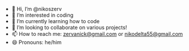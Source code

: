- 👋 Hi, I’m @nikoszerv
- 👀 I’m interested in coding
- 🌱 I’m currently learning how to code
- 💞️ I’m looking to collaborate on various projects!
- 📫 How to reach me: zervanick@gmail.com or  nikodelta55@gmail.com
- 😄 Pronouns: he/him


<!---
nikoszerv/nikoszerv is a ✨ special ✨ repository because its `README.md` (this file) appears on your GitHub profile.
You can click the Preview link to take a look at your changes.
--->
